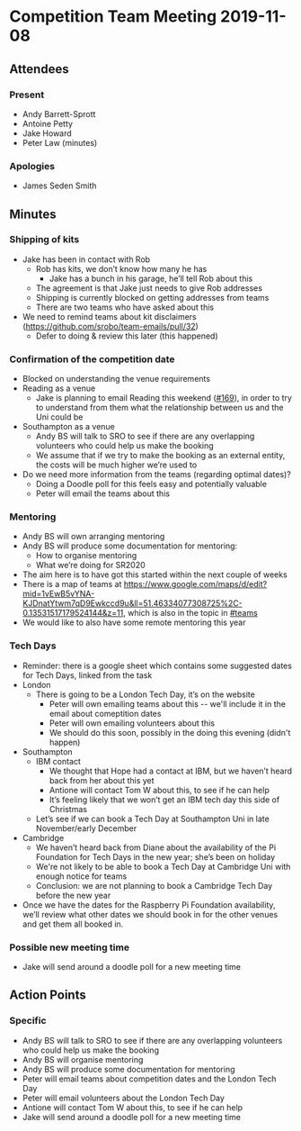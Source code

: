 # Competition Team Meeting 2019-11-08

## Attendees

### Present

- Andy Barrett-Sprott
- Antoine Petty
- Jake Howard
- Peter Law (minutes)

### Apologies

- James Seden Smith

## Minutes

### Shipping of kits

 * Jake has been in contact with Rob
   * Rob has kits, we don’t know how many he has
      * Jake has a bunch in his garage, he’ll tell Rob about this
   * The agreement is that Jake just needs to give Rob addresses
   * Shipping is currently blocked on getting addresses from teams
   * There are two teams who have asked about this
 * We need to remind teams about kit disclaimers (https://github.com/srobo/team-emails/pull/32)
   * Defer to doing & review this later (this happened)

### Confirmation of the competition date
 * Blocked on understanding the venue requirements
 * Reading as a venue
   * Jake is planning to email Reading this weekend
     ([#169](https://github.com/srobo/competition-team-minutes/issues/169)), in
     order to try to understand from them what the relationship between us and
     the Uni could be
 * Southampton as a venue
   * Andy BS will talk to SRO to see if there are any overlapping volunteers who could help us make the booking
   * We assume that if we try to make the booking as an external entity, the costs will be much higher we’re used to
 * Do we need more information from the teams (regarding optimal dates)?
   * Doing a Doodle poll for this feels easy and potentially valuable
   * Peter will email the teams about this

### Mentoring
 * Andy BS will own arranging mentoring
 * Andy BS will produce some documentation for mentoring:
   * How to organise mentoring
   * What we’re doing for SR2020
 * The aim here is to have got this started within the next couple of weeks
 * There is a map of teams at
   <https://www.google.com/maps/d/edit?mid=1vEwB5vYNA-KJDnatYtwm7qD9Ewkccd9u&ll=51.46334077308725%2C-0.13531517179524144&z=11>,
   which is also in the topic in [#teams](https://studentrobobics.slack.com/messages/teams)
 * We would like to also have some remote mentoring this year

### Tech Days
 * Reminder: there is a google sheet which contains some suggested dates for Tech Days, linked from the task
 * London
   * There is going to be a London Tech Day, it’s on the website
      * Peter will own emailing teams about this -- we'll include it in the email about comeptition dates
      * Peter will own emailing volunteers about this
      * We should do this soon, possibly in the doing this evening (didn't happen)
 * Southampton
   * IBM contact
      * We thought that Hope had a contact at IBM, but we haven’t heard back from her about this yet
      * Antione will contact Tom W about this, to see if he can help
      * It’s feeling likely that we won’t get an IBM tech day this side of Christmas
   * Let’s see if we can book a Tech Day at Southampton Uni in late November/early December
 * Cambridge
   * We haven’t heard back from Diane about the availability of the Pi Foundation for Tech Days in the new year; she’s been on holiday
   * We're not likely to be able to book a Tech Day at Cambridge Uni with enough notice for teams
   * Conclusion: we are not planning to book a Cambridge Tech Day before the new year
 * Once we have the dates for the Raspberry Pi Foundation availability, we’ll review what other dates we should book in for the other venues and get them all booked in.

### Possible new meeting time
 * Jake will send around a doodle poll for a new meeting time


## Action Points

### Specific

 * Andy BS will talk to SRO to see if there are any overlapping volunteers who could help us make the booking
 * Andy BS will organise mentoring
 * Andy BS will produce some documentation for mentoring
 * Peter will email teams about competition dates and the London Tech Day
 * Peter will email volunteers about the London Tech Day
 * Antione will contact Tom W about this, to see if he can help
 * Jake will send around a doodle poll for a new meeting time
